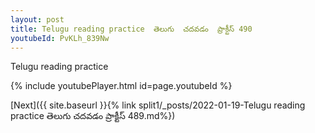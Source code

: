 ```yaml
---
layout: post
title: Telugu reading practice  తెలుగు  చదవడం  ప్రాక్టీస్ 490
youtubeId: PvKLh_839Nw
---
```

 
 
Telugu reading practice
 
 
 
 
 


{% include youtubePlayer.html id=page.youtubeId %}
 
[Next]({{ site.baseurl }}{% link  split1/_posts/2022-01-19-Telugu reading practice  తెలుగు  చదవడం  ప్రాక్టీస్ 489.md%})
 
